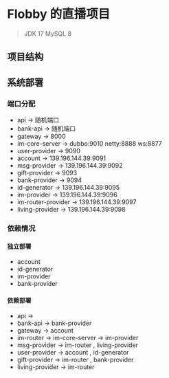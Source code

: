 # Flobby 的直播项目

> JDK 17
> MySQL 8

## 项目结构

## 系统部署

### 端口分配

- api -> 随机端口
- bank-api -> 随机端口
- gateway -> 8000
- im-core-server -> dubbo:9010 netty:8888 ws:8877
- user-provider -> 9090
- account -> 139.196.144.39:9091
- msg-provider -> 139.196.144.39:9092
- gift-provider -> 9093
- bank-provider -> 9094
- id-generator -> 139.196.144.39:9095
- im-provider -> 139.196.144.39:9096
- im-router-provider -> 139.196.144.39:9097
- living-provider -> 139.196.144.39:9098

### 依赖情况

#### 独立部署

- account
- id-generator
- im-provider
- bank-provider

#### 依赖部署

- api ->
- bank-api -> bank-provider
- gateway -> account
- im-router -> im-core-server -> im-provider
- msg-provider -> im-router , living-provider
- user-provider -> account , id-generator
- gift-provider -> im-router , bank-provider
- living-provider -> im-router